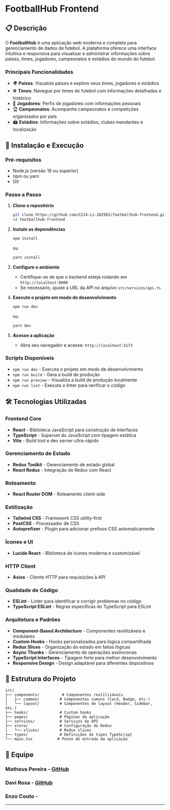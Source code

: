# FootballHub Frontend

## 📋 Descrição

O **FootballHub** é uma aplicação web moderna e completa para gerenciamento de dados de futebol. A plataforma oferece uma interface intuitiva e responsiva para visualizar e administrar informações sobre países, times, jogadores, campeonatos e estádios do mundo do futebol.

### Principais Funcionalidades

- 🌍 **Países**: Visualize países e explore seus times, jogadores e estádios
- ⚽ **Times**: Navegue por times de futebol com informações detalhadas e histórico
- 👤 **Jogadores**: Perfis de jogadores com informações pessoais
- 🏆 **Campeonatos**: Acompanhe campeonatos e competições organizados por país
- 🏟️ **Estádios**: Informações sobre estádios, clubes mandantes e localização

## 🚀 Instalação e Execução

### Pré-requisitos

- Node.js (versão 18 ou superior)
- npm ou yarn
- Git

### Passo a Passo

1. **Clone o repositório**
   ```bash
   git clone https://github.com/C214-L1-202501/footballhub-frontend.git
   cd footballhub-frontend
   ```

2. **Instale as dependências**
   ```bash
   npm install
   ```
   ou
   ```bash
   yarn install
   ```

3. **Configure o ambiente**
   - Certifique-se de que o backend esteja rodando em `http://localhost:8000`
   - Se necessário, ajuste a URL da API no arquivo `src/services/api.ts`

4. **Execute o projeto em modo de desenvolvimento**
   ```bash
   npm run dev
   ```
   ou
   ```bash
   yarn dev
   ```

5. **Acesse a aplicação**
   - Abra seu navegador e acesse: `http://localhost:5173`

### Scripts Disponíveis

- `npm run dev` - Executa o projeto em modo de desenvolvimento
- `npm run build` - Gera a build de produção
- `npm run preview` - Visualiza a build de produção localmente
- `npm run lint` - Executa o linter para verificar o código

## 🛠️ Tecnologias Utilizadas

### Frontend Core
- **React** - Biblioteca JavaScript para construção de interfaces
- **TypeScript** - Superset do JavaScript com tipagem estática
- **Vite** - Build tool e dev server ultra-rápido

### Gerenciamento de Estado
- **Redux Toolkit** - Gerenciamento de estado global
- **React Redux** - Integração do Redux com React

### Roteamento
- **React Router DOM** - Roteamento client-side

### Estilização
- **Tailwind CSS** - Framework CSS utility-first
- **PostCSS** - Processador de CSS
- **Autoprefixer** - Plugin para adicionar prefixos CSS automaticamente

### Ícones e UI
- **Lucide React** - Biblioteca de ícones moderna e customizável

### HTTP Client
- **Axios** - Cliente HTTP para requisições à API

### Qualidade de Código
- **ESLint** - Linter para identificar e corrigir problemas no código
- **TypeScript ESLint** - Regras específicas do TypeScript para ESLint

### Arquitetura e Padrões

- **Component-Based Architecture** - Componentes reutilizáveis e modulares
- **Custom Hooks** - Hooks personalizados para lógica compartilhada
- **Redux Slices** - Organização do estado em fatias lógicas
- **Async Thunks** - Gerenciamento de operações assíncronas
- **TypeScript Interfaces** - Tipagem forte para melhor desenvolvimento
- **Responsive Design** - Design adaptável para diferentes dispositivos

## 📁 Estrutura do Projeto

```
src/
├── components/          # Componentes reutilizáveis
│   ├── common/         # Componentes comuns (Card, Badge, etc.)
│   └── layout/         # Componentes de layout (Header, Sidebar, etc.)
├── hooks/              # Custom hooks
├── pages/              # Páginas da aplicação
├── services/           # Serviços de API
├── store/              # Configuração do Redux
│   └── slices/         # Redux slices
├── types/              # Definições de tipos TypeScript
└── main.tsx           # Ponto de entrada da aplicação
```

## 👥 Equipe

### Matheus Pereira - [GitHub](https://github.com/mathzpereira)

### Davi Rosa - [GitHub](https://github.com/DaviRGomes)

### Enzo Couto -

---